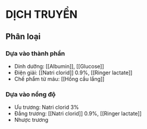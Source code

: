 # DỊCH TRUYỀN
## Phân loại
### Dựa vào thành phần
- Dinh dưỡng: [[Albumin]], [[Glucose]]
- Điện giải: [[Natri clorid]] 0.9%, [[Ringer lactate]]
- Chế phẩm từ máu: [[Hồng cầu lắng]]
### Dựa vào nồng độ
- Ưu trương: Natri clorid 3%
- Đẳng trương: [[Natri clorid]] 0.9%, [[Ringer lactate]]
- Nhược trương